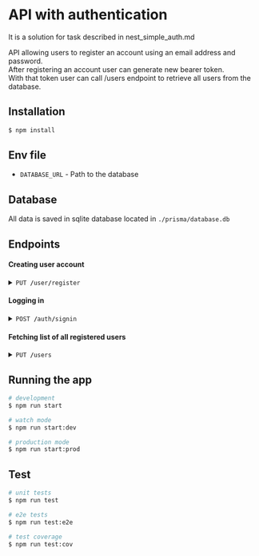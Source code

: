 # API with authentication
It is a solution for task described in nest_simple_auth.md<br>

API allowing users to register an account using an email address and password.<br>
After registering an account user can generate new bearer token.<br>
With that token user can call /users endpoint to retrieve all users from the database.

## Installation

```bash
$ npm install
```

## Env file

- `DATABASE_URL` - Path to the database

## Database

All data is saved in sqlite database located in `./prisma/database.db`

## Endpoints

#### Creating user account
<details>
 <summary><code>PUT <b>/</b>user<b>/</b>register</code></summary>

##### Body Parameters

> | name                |  type     | data type |
> |---------------------|-----------|-----------|
> | email               |  required | string    |
> | password            |  required | string    |
> | firstName           |  optional | string    | 
> | lastName            |  optional | string    | 
> | phoneNumber         |  optional | string    | 
> | shirtSize           |  optional | string    | 
> | preferredTechnology |  optional | string    | 

##### Example cURL creating `/abc/file.txt` file with `Hello world!` text

> ```javascript
>  curl -X PUT -H "Content-Type: application/json" localhost:3000/user/register -d "{\"email\": \"test5@test.test\",\"password\": \"TestTest1!\",\"firstName\": \"test\",\"lastName\": \"test\",\"phoneNumber\": \"test\",\"shirtSize\": \"test\",\"preferredTechnology\": \"test\"}"
> ```

</details>

#### Logging in
<details>
 <summary><code>POST <b>/</b>auth<b>/</b>signin</code></summary>

##### Body Parameters

> | name                |  type     | data type |
> |---------------------|-----------|-----------|
> | email               |  required | string    |
> | password            |  required | string    |

##### Returns
An object containing bearer token

##### Example cURL generating new authorization token

> ```javascript
>  curl -X POST -H "Content-Type: application/json" localhost:3000/auth/signin -d "{\"email\": \"test5@test.test\",\"password\": \"TestTest1!\"}"
> ```

</details>

#### Fetching list of all registered users
<details>
 <summary><code>PUT <b>/</b>users</code></summary>

### ! Requires `Authorization` header with a valid bearer token

##### Returns
An object containing bearer token

##### Example cURL creating `/abc/file.txt` file with `Hello world!` text

> ```javascript
>  curl -X GET -H "Content-Type: application/json" -H "Authorization: \"Bearer eyJhbGciOiJIUzI1NiIsInR5cCI6IkpXVCJ9.eyJlbWFpbCI6InRlc3Q1QHRlc3QudGVzdCIsImlhdCI6MTcxMjg1Mjk2MywiZXhwIjoxNzEyODUzODYzfQ.wwOlYaqMRdni3ZiWsjXecfyV9dR-yX5tQue8SB_lseg" localhost:3000/users
> ```

</details>

## Running the app

```bash
# development
$ npm run start

# watch mode
$ npm run start:dev

# production mode
$ npm run start:prod
```

## Test

```bash
# unit tests
$ npm run test

# e2e tests
$ npm run test:e2e

# test coverage
$ npm run test:cov
```
